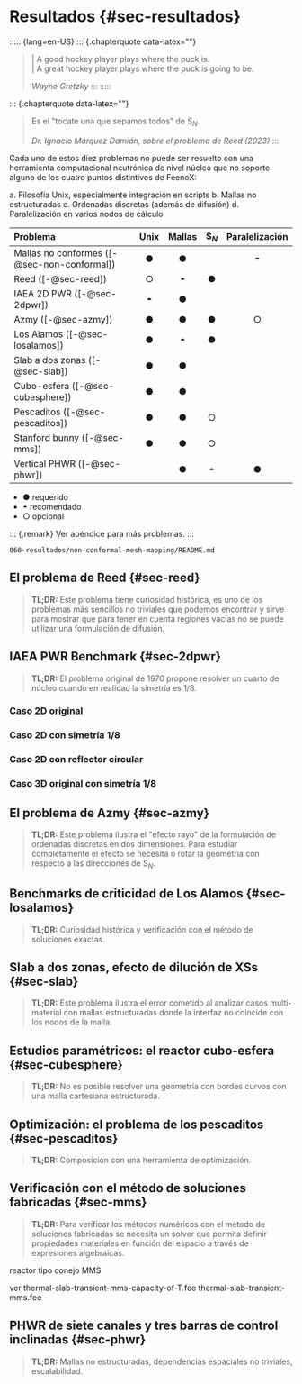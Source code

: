 # Resultados {#sec-resultados}

::::: {lang=en-US}
::: {.chapterquote data-latex=""}
> | A good hockey player plays where the puck is.  
> | A great hockey player plays where the puck is going to be.
>
> _Wayne Gretzky_
:::
:::::


::: {.chapterquote data-latex=""}
> Es el "tocate una que sepamos todos" de S$_N$.
>
> _Dr. Ignacio Márquez Damián, sobre el problema de Reed (2023)_
:::



Cada uno de estos diez problemas no puede ser resuelto con una herramienta computacional neutrónica de nivel núcleo que no soporte alguno de los cuatro puntos distintivos de FeenoX:

 a. Filosofía Unix, especialmente integración en scripts
 b. Mallas no estructuradas
 c. Ordenadas discretas (además de difusión)
 d. Paralelización en varios nodos de cálculo
 

 Problema                                      |       Unix       |     Mallas       |       S$_N$      |  Paralelización
:----------------------------------------------|:----------------:|:----------------:|:----------------:|:-----------------:
 Mallas no conformes ([-@sec-non-conformal])   |       ●          |        ●         |                  |         ◓
 Reed ([-@sec-reed])                           |       ○          |        ◓         |         ●        |
 IAEA 2D PWR ([-@sec-2dpwr])                   |       ◓          |        ●         |                  | 
 Azmy ([-@sec-azmy])                           |       ●          |        ●         |         ●        |         ○
 Los Alamos ([-@sec-losalamos])                |       ●          |        ◓         |         ●        |
 Slab a dos zonas ([-@sec-slab])               |       ●          |        ●         |                  |
 Cubo-esfera ([-@sec-cubesphere])              |       ●          |        ●         |                  |
 Pescaditos ([-@sec-pescaditos])               |       ●          |        ●         |         ○        |
 Stanford bunny ([-@sec-mms])                  |       ●          |        ●         |         ○        |
 Vertical PHWR ([-@sec-phwr])                  |                  |        ●         |         ◓        |         ●
 

 * ● requerido
 * ◓ recomendado
 * ○ opcional

::: {.remark} 
Ver apéndice para más problemas.
:::


```{.include shift-heading-level-by=1}
060-resultados/non-conformal-mesh-mapping/README.md
```


## El problema de Reed {#sec-reed}

> **TL;DR:** Este problema tiene curiosidad histórica, es uno de los problemas más sencillos no triviales que podemos encontrar y sirve para mostrar que para tener en cuenta regiones vacías no se puede utilizar una formulación de difusión.


## IAEA PWR Benchmark {#sec-2dpwr}

> **TL;DR:** El problema original de 1976 propone resolver un cuarto de núcleo cuando en realidad la simetría es 1/8.

### Caso 2D original

### Caso 2D con simetría 1/8

### Caso 2D con reflector circular

### Caso 3D original con simetría 1/8




## El problema de Azmy {#sec-azmy}

> **TL;DR:** Este problema ilustra el "efecto rayo" de la formulación de ordenadas discretas en dos dimensiones.
> Para estudiar completamente el efecto se necesita o rotar la geometría con respecto a las direcciones de S$_N$.

## Benchmarks de criticidad de Los Alamos {#sec-losalamos}

> **TL;DR:** Curiosidad histórica y verificación con el método de soluciones exactas.

## Slab a dos zonas, efecto de dilución de XSs {#sec-slab}

> **TL;DR:** Este problema ilustra el error cometido al analizar casos multi-material con mallas estructuradas donde la interfaz no coincide con los nodos de la malla.


## Estudios paramétricos: el reactor cubo-esfera {#sec-cubesphere}

> **TL;DR:** No es posible resolver una geometría con bordes curvos con una malla cartesiana estructurada.

## Optimización: el problema de los pescaditos {#sec-pescaditos}

> **TL;DR:** Composición con una herramienta de optimización.

## Verificación con el método de soluciones fabricadas {#sec-mms}

> **TL;DR:** Para verificar los métodos numéricos con el método de soluciones fabricadas se necesita un solver que permita definir propiedades materiales en función del espacio a través de expresiones algebraicas.

reactor tipo conejo
MMS

ver thermal-slab-transient-mms-capacity-of-T.fee  thermal-slab-transient-mms.fee


## PHWR de siete canales y tres barras de control inclinadas {#sec-phwr}

> **TL;DR:** Mallas no estructuradas, dependencias espaciales no triviales, escalabilidad.



